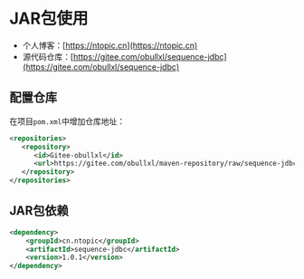 # JAR包使用
+ 个人博客：[https://ntopic.cn](https://ntopic.cn)
+ 源代码仓库：[https://gitee.com/obullxl/sequence-jdbc](https://gitee.com/obullxl/sequence-jdbc)

## 配置仓库
在项目`pom.xml`中增加仓库地址：
```xml
<repositories>
   <repository>
      <id>Gitee-obullxl</id>
      <url>https://gitee.com/obullxl/maven-repository/raw/sequence-jdbc</url>
   </repository>
</repositories>
```

## JAR包依赖
```xml
<dependency>
    <groupId>cn.ntopic</groupId>
    <artifactId>sequence-jdbc</artifactId>
    <version>1.0.1</version>
</dependency>
```
